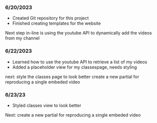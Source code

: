 ### 6/20/2023
- Created Git repository for this project
- Finished creating templates for the website

Next step in-line is using the youtube API to dynamically add the videos from my channel

### 6/22/2023

- Learned how to use the youtube API to retrieve a list of my videos
- Added a placeholder view for my classespage, needs styling

next: style the classes page to look better 
create a new partial for reproducing a single embeded video

### 6/23/23

- Styled classes view to look better

Next: create a new partial for reproducing a single embeded video
